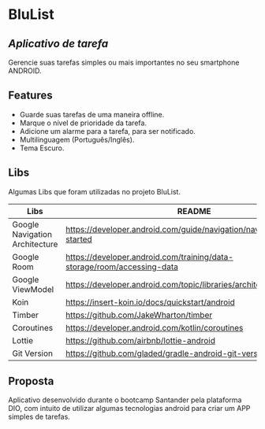 # BluList
## _Aplicativo de tarefa_
Gerencie suas tarefas simples ou mais importantes no seu smartphone ANDROID.

## Features
- Guarde suas tarefas de uma maneira offline.
- Marque o nível de prioridade da tarefa.
- Adicione um alarme para a tarefa, para ser notificado.
- Multilinguagem (Português/Inglês).
- Tema Escuro.

## Libs

Algumas Libs que foram utilizadas no projeto BluList.

| Libs | README |
| ------ | ------ |
| Google Navigation Architecture | https://developer.android.com/guide/navigation/navigation-getting-started |
| Google Room | https://developer.android.com/training/data-storage/room/accessing-data |
| Google ViewModel | https://developer.android.com/topic/libraries/architecture/viewmodel |
| Koin | https://insert-koin.io/docs/quickstart/android |
| Timber | https://github.com/JakeWharton/timber |
| Coroutines | https://developer.android.com/kotlin/coroutines |
| Lottie | https://github.com/airbnb/lottie-android |
| Git Version | https://github.com/gladed/gradle-android-git-version |


## Proposta

Aplicativo desenvolvido durante o bootcamp Santander pela plataforma DIO, 
com intuito de utilizar algumas tecnologias android para criar um APP simples de tarefas.